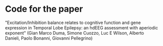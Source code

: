 # Code for the paper 
"Excitation/Inhibition balance relates to cognitive function and gene expression in Temporal Lobe Epilepsy: an hdEEG assessment with aperiodic exponent" (Gian Marco Duma, Simone Cuozzo, Luc E Wilson, Alberto Danieli, Paolo Bonanni, Giovanni Pellegrino)
